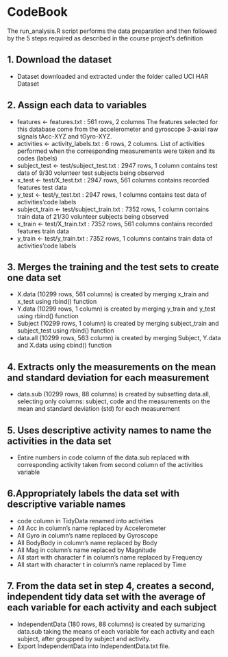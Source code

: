 # CodeBook

The run_analysis.R script performs the data preparation and then followed by the 5 steps required as described in the course project’s definition

## 1. Download the dataset
- Dataset downloaded and extracted under the folder called UCI HAR Dataset

## 2. Assign each data to variables
- features <- features.txt : 561 rows, 2 columns
The features selected for this database come from the accelerometer and gyroscope 3-axial raw signals tAcc-XYZ and tGyro-XYZ.
- activities <- activity_labels.txt : 6 rows, 2 columns. List of activities performed when the corresponding measurements were taken and its codes (labels)
- subject_test <- test/subject_test.txt : 2947 rows, 1 column contains test data of 9/30 volunteer test subjects being observed
- x_test <- test/X_test.txt : 2947 rows, 561 columns contains recorded features test data
- y_test <- test/y_test.txt : 2947 rows, 1 columns contains test data of activities’code labels
- subject_train <- test/subject_train.txt : 7352 rows, 1 column contains train data of 21/30 volunteer subjects being observed
- x_train <- test/X_train.txt : 7352 rows, 561 columns contains recorded features train data
- y_train <- test/y_train.txt : 7352 rows, 1 columns contains train data of activities’code labels

## 3. Merges the training and the test sets to create one data set
- X.data (10299 rows, 561 columns) is created by merging x_train and x_test using rbind() function
- Y.data (10299 rows, 1 column) is created by merging y_train and y_test using rbind() function
- Subject (10299 rows, 1 column) is created by merging subject_train and subject_test using rbind() function
- data.all (10299 rows, 563 column) is created by merging Subject, Y.data and X.data using cbind() function

## 4. Extracts only the measurements on the mean and standard deviation for each measurement
- data.sub (10299 rows, 88 columns) is created by subsetting data.all, selecting only columns: subject, code and the measurements on the mean and standard deviation (std) for each measurement

## 5. Uses descriptive activity names to name the activities in the data set
- Entire numbers in code column of the data.sub replaced with corresponding activity taken from second column of the activities variable

## 6.Appropriately labels the data set with descriptive variable names
- code column in TidyData renamed into activities
- All Acc in column’s name replaced by Accelerometer
- All Gyro in column’s name replaced by Gyroscope
- All BodyBody in column’s name replaced by Body
- All Mag in column’s name replaced by Magnitude
- All start with character f in column’s name replaced by Frequency
- All start with character t in column’s name replaced by Time

## 7. From the data set in step 4, creates a second, independent tidy data set with the average of each variable for each activity and each subject
- IndependentData (180 rows, 88 columns) is created by sumarizing data.sub taking the means of each variable for each activity and each subject, after groupped by subject and activity.
- Export IndependentData into IndependentData.txt file.
